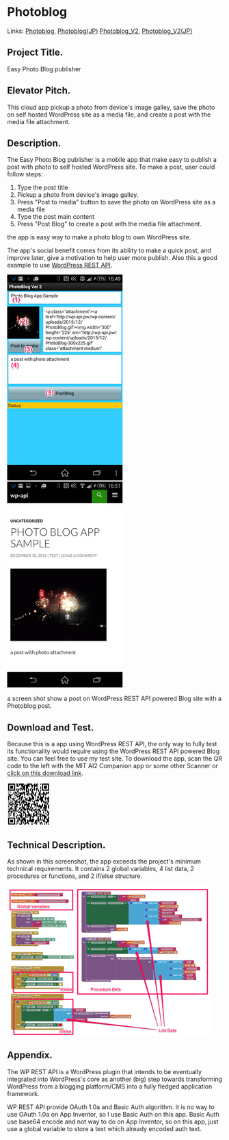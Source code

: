 # Photoblog

Links: [Photoblog](./README.md), [Photoblog(JP)](./README-Jp.md)
       [Photoblog_V2](./README_V2.md), [Photoblog_V2(JP)](./README-V2jp.md)

## Project Title.
Easy Photo Blog publisher

## Elevator Pitch.
This cloud app pickup a photo from device's image galley, save the photo on self hosted WordPress site as a media file, and create a post with the media file attachment.

## Description.
The Easy Photo Blog publisher is a mobile app that make easy to publish a post with photo to self hosted WordPress site. To make a post, user could follow steps:

1. Type the post title
1. Pickup a photo from device's image galley.
1. Press "Post to media" button to save the photo on WordPress site as a media file
1. Type the post main content
1. Press "Post Blog" to create a post with the media file attachment.

the app is easy way to make a photo blog to own WordPress site.

The app's social benefit comes from its ability to make a quick post, and improve later, give a motivation to help user more publish. Also this a good example to use [WordPress REST API](http://wp-api.org/).

![](./appview.png)
![](./appwebview.png)

a screen shot show a post on WordPress REST API powered Blog site with a Photoblog post.

## Download and Test.
Because this is a app using WordPress REST API, the only way to fully test its functionality would require using the WordPress REST API powered Blog site. You can feel free to use my test site. To download the app, scan the QR code to the left with the MIT AI2 Companion app or some other Scanner or [click on this download link](https://sites.google.com/site/chen420/my-apk/PhotoBlog%20%281%29.apk?attredirects=0&d=1).

<img src="./apkdownload-1.png" width="100">

## Technical Description.
As shown in this screenshot, the app exceeds the project's minimum technical requirements. It contains 2 global variables, 4 list data, 2 procedures or functions, and 2 if/else structure.

![](./blocksview.png)

## Appendix.

The WP REST API is a WordPress plugin that intends to be eventually integrated into WordPress's core as another (big) step towards transforming WordPress from a blogging platform/CMS into a fully fledged application framework.

WP REST API provide OAuth 1.0a and Basic Auth algorithm. it is no way to use OAuth 1.0a on App Inventor, so I use Basic Auth on this app. Basic Auth use base64 encode and not way to do on App Inventor, so on this app, just use a global variable to store a text which already encoded auth text.
